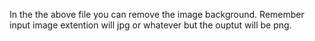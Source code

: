 In the the above file you can remove the image background. 
Remember input image extention will jpg or whatever but the ouptut will be png.
